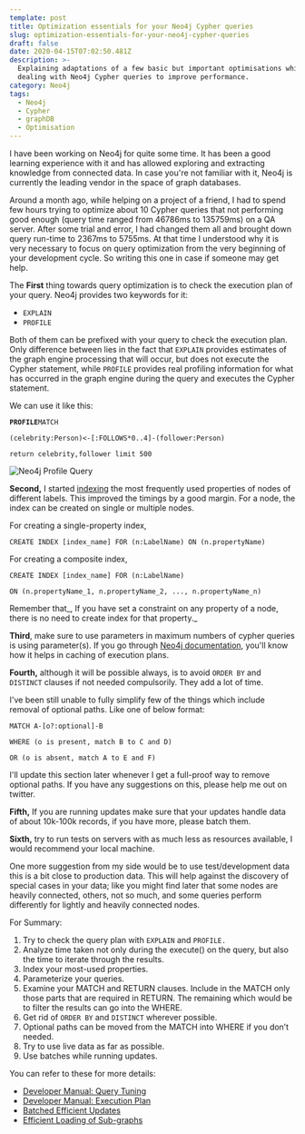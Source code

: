 ```yaml
---
template: post
title: Optimization essentials for your Neo4j Cypher queries
slug: optimization-essentials-for-your-neo4j-cypher-queries
draft: false
date: 2020-04-15T07:02:50.481Z
description: >-
  Explaining adaptations of a few basic but important optimisations while
  dealing with Neo4j Cypher queries to improve performance.
category: Neo4j
tags:
  - Neo4j
  - Cypher
  - graphDB
  - Optimisation
---
```

I have been working on Neo4j for quite some time. It has been a good learning experience with it and has allowed exploring and extracting knowledge from connected data. In case you're not familiar with it, Neo4j is currently the leading vendor in the space of graph databases. 

Around a month ago, while helping on a project of a friend, I had to spend few hours trying to optimize about 10 Cypher queries that not performing good enough (query time ranged from 46786ms to 135759ms) on a QA server. After some trial and error, I had changed them all and brought down query run-time to 2367ms to 5755ms. At that time I understood why it is very necessary to focus on query optimization from the very beginning of your development cycle. So writing this one in case if someone may get help.

The **First** thing towards query optimization is to check the execution plan of your query. Neo4j provides two keywords for it:

* `EXPLAIN`
* `PROFILE` 

Both of them can be prefixed with your query to check the execution plan. Only difference between lies in the fact that `EXPLAIN` provides estimates of the graph engine processing that will occur, but does not execute the Cypher statement, while `PROFILE` provides real profiling information for what has occurred in the graph engine during the query and executes the Cypher statement.

We can use it like this: 

**`PROFILE`**`MATCH`

`(celebrity:Person)<-[:FOLLOWS*0..4]-(follower:Person)`

`return celebrity,follower limit 500`

![Neo4j Profile Query](/media/profile_neo4j.png)

**Second,** I started [indexing](https://neo4j.com/docs/cypher-manual/current/administration/indexes-for-search-performance/) the most frequently used properties of nodes of different labels. This improved the timings by a good margin. For a node, the index can be created on single or multiple nodes.

For creating a single-property index, 

`CREATE INDEX [index_name] FOR (n:LabelName) ON (n.propertyName)`

For creating a composite index,

`CREATE INDEX [index_name] FOR (n:LabelName)`

`ON (n.propertyName_1, n.propertyName_2, ..., n.propertyName_n)`

Remember that_, If you have set a constraint on any property of a node, there is no need to create index for that property._

**Third**, make sure to use parameters in maximum numbers of cypher queries is using parameter(s). If you go through [Neo4j documentation](https://neo4j.com/docs/cypher-manual/current/syntax/parameters/), you'll know how it helps in caching of execution plans.

**Fourth,** although it will be possible always, is to avoid `ORDER BY` and `DISTINCT` clauses if not needed compulsorily. They add a lot of time.

I've been still unable to fully simplify few of the things which include removal of optional paths. Like one of below format:

`MATCH A-[o?:optional]-B`

`WHERE (o is present, match B to C and D)`

`OR (o is absent, match A to E and F)`

I'll update this section later whenever I get a full-proof way to remove optional paths. If you have any suggestions on this, please help me out on twitter.

**Fifth,** If you are running updates make sure that your updates handle data of about 10k-100k records, if you have more, please batch them. 

**Sixth,** try to run tests on servers with as much less as resources available, I would recommend your local machine. 

One more suggestion from my side would be to use test/development data this is a bit close to production data. This will help against the discovery of special cases in your data; like you might find later that some nodes are heavily connected, others, not so much, and some queries perform differently for lightly and heavily connected nodes.

For Summary:

1. Try to check the query plan with `EXPLAIN` and `PROFILE.`
2. Analyze time taken not only during the execute() on the query, but also the time to iterate through the results.
3. Index your most-used properties.
4. Parameterize your queries.
5. Examine your MATCH and RETURN clauses. Include in the MATCH only those parts that are required in RETURN. The remaining which would be to filter the results can go into the WHERE.
6. Get rid of `ORDER BY` and `DISTINCT` wherever possible.
7. Optional paths can be moved from the MATCH into WHERE if you don’t needed.
8. Try to use live data as far as possible.
9. Use batches while running updates.

You can refer to these for more details:

* [Developer Manual: Query Tuning](https://neo4j.com/docs/developer-manual/current/cypher/query-tuning/)
* [Developer Manual: Execution Plan](https://neo4j.com/docs/developer-manual/current/cypher/execution-plans/)
* [Batched Efficient Updates](https://medium.com/@mesirii/5-tips-tricks-for-fast-batched-updates-of-graph-structures-with-neo4j-and-cypher-73c7f693c8cc)
* [Efficient Loading of Sub-graphs](https://medium.com/neo4j/loading-graph-data-for-an-object-graph-mapper-or-graphql-5103b1a8b66e)
